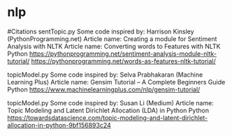 # nlp

#Citations 
 sentTopic.py
 Some code inspired by:
 Harrison Kinsley (PythonProgramming.net)
 Article name: Creating a module for Sentiment Analysis with NLTK
 Article name: Converting words to Features with NLTK
 Python 
 https://pythonprogramming.net/sentiment-analysis-module-nltk-tutorial/
 https://pythonprogramming.net/words-as-features-nltk-tutorial/

 topicModel.py
 Some code inspired by:
 Selva Prabhakaran (Machine Learning Plus)
 Article name: Gensim Tutorial – A Complete Beginners Guide
 Python 
 https://www.machinelearningplus.com/nlp/gensim-tutorial/

 topicModel.py
 Some code inspired by:
 Susan Li (Medium)
 Article name: Topic Modeling and Latent Dirichlet Allocation (LDA) in Python
 Python 
 https://towardsdatascience.com/topic-modeling-and-latent-dirichlet-allocation-in-python-9bf156893c24
